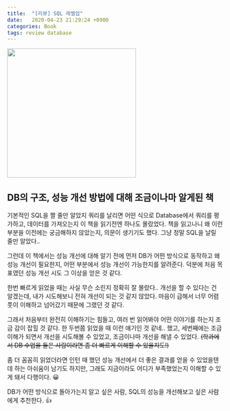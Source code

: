 ```yaml
---
title:  "[리뷰] SQL 레벨업"
date:   2020-04-23 21:29:24 +0900
categories: Book
tags: review database
---
```


<img src="https://www.hanbit.co.kr/data/books/B4250257160_l.jpg" class="align-left" height="300px">

## DB의 구조, 성능 개선 방법에 대해 조금이나마 알게된 책

기본적인 SQL을 짤 줄만 알았지 쿼리를 날리면 어떤 식으로 Database에서 쿼리를 평가하고, 데이터를 가져오는지 이 책을 읽기전엔 하나도 몰랐었다. 책을 읽고나니 왜 이런 부분을 이전에는 궁금해하지 않았는지, 의문이 생기기도 했다. 그냥 정말 SQL을 날릴 줄만 알았다..

그런데 이 책에서는 성능 개선에 대해 알기 전에 먼저 DB가 어떤 방식으로 동작하고 왜 성능 개선이 필요한지, 어떤 부분에서 성능 개선이 가능한지를 알려준다. 덕분에 처음 목표였던 성능 개선 시도 그 이상을 얻은 것 같다.

한번 빠르게 읽었을 때는 사실 무슨 소린지 정확히 잘 몰랐다.. 개선을 할 수 있다는 건 알겠는데, 내가 시도해보니 전혀 개선이 되는 것 같지 않았다. 마음이 급해서 너무 어렴풋이 이해하고 넘어갔기 때문에 그랬던 것 같다. 

그래서 처음부터 완전히 이해하기는 힘들고, 여러 번 읽어봐야 어떤 이야기를 하는지 조금 감이 잡힐 것 같다. 한 두번쯤 읽었을 때 이런 얘기인 것 같네.. 했고, 세번째에는 조금 이해가 되면서 개선을 시도해볼 수 있었고, 조금이나마 개선을 해낼 수 있었다. ~~(학과에서 DB 수업을 들은 사람이라면 좀 더 빠르게 이해할 수 있을지도!)~~

좀 더 꼼꼼히 읽었더라면 인턴 때 했던 성능 개선에서 더 좋은 결과를 얻을 수 있었을텐데 하는 아쉬움이 남기도 하지만, 그래도 지금이라도 어디가 부족했었는지 이해할 수 있게 돼서 다행이다. 😀

DB가 어떤 방식으로 돌아가는지 알고 싶은 사람, SQL의 성능을 개선해보고 싶은 사람에게 추천한다. 👍